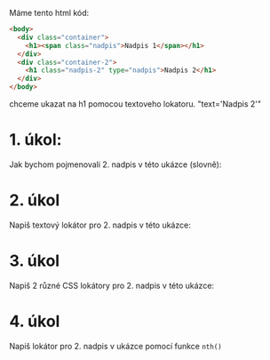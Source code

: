 Máme tento html kód:

```html
<body>
  <div class="container">
    <h1><span class="nadpis">Nadpis 1</span></h1>
  </div>
  <div class="container-2">
    <h1 class="nadpis-2" type="nadpis">Nadpis 2</h1>
  </div>
</body>
```
chceme ukazat na h1 pomocou textoveho lokatoru. "text='Nadpis 2'"


# 1. úkol:

Jak bychom pojmenovali 2. nadpis v této ukázce (slovně):

# 2. úkol

Napiš textový lokátor pro 2. nadpis v této ukázce:

# 3. úkol

Napiš 2 různé CSS lokátory pro 2. nadpis v této ukázce:

# 4. úkol

Napiš lokátor pro 2. nadpis v ukázce pomocí funkce `nth()`
